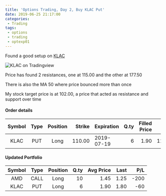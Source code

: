 ```yaml
---
title: 'Options Trading, Day 2, Buy KLAC Put'
date: 2019-06-25 21:17:00
categories:
 - Trading
tags:
 - options
 - trading
 - optexp01
---
```


Found a good setup on [KLAC](https://www.tradingview.com/symbols/NASDAQ-KLAC/)

![KLAC on Tradingview](https://www.tradingview.com/x/Qtb0z0v1/)

Price has found 2 resistances, one at 115.00 and the other at 177.50

There is also the MA 50 where price bounced more than once

My stock target price is at 102.00, a price that acted as resistance and support over time

#### Order details

[//]: # (use https://www.tablesgenerator.com/markdown_tables for creating tables)

| Symbol | Type | Position | Strike | Expiration | Q.ty | Filled Price |    Cost | Commissions | Status |
|:------:|:----:|:--------:|-------:|------------|-----:|-------------:|--------:|------------:|--------|
|  KLAC  |  PUT |   Long   | 110.00 | 2019-07-19 |    6 |         1.90 | 1140.00 |           6 | Filled |


#### Updated Portfolio

| Symbol | Type | Position | Q.ty | Avg Price | Last |  P/L |
|:------:|:----:|:--------:|-----:|----------:|-----:|-----:|
|   AMD  | CALL |   Long   |   10 |      1.45 | 1.25 | -200 |
| KLAC   | PUT  | Long     | 6    | 1.90      | 1.80 | -60  |

